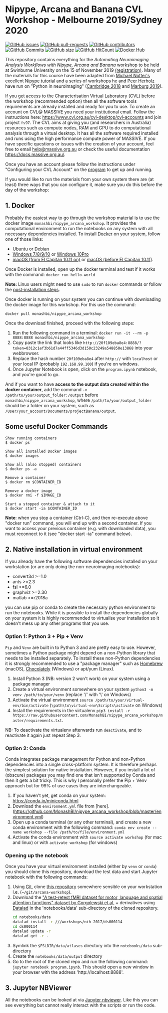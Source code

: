 # Nipype, Arcana and Banana CVL Workshop - Melbourne 2019/Sydney 2020

[![GitHub issues](https://img.shields.io/github/issues/MonashBI/nipype_arcana_workshop.svg)](https://github.com/MonashBI/nipype_arcana_workshop/issues/)
[![GitHub pull-requests](https://img.shields.io/github/issues-pr/MonashBI/nipype_arcana_workshop.svg)](https://github.com/MonashBI/nipype_arcana_workshop/pulls/)
[![GitHub contributors](https://img.shields.io/github/contributors/MonashBI/nipype_arcana_workshop.svg)](https://GitHub.com/MonashBI/nipype_arcana_workshop/graphs/contributors/)
[![GitHub Commits](https://github-basic-badges.herokuapp.com/commits/MonashBI/nipype_arcana_workshop.svg)](https://github.com/MonashBI/nipype_arcana_workshop/commits/master)
[![GitHub size](https://github-size-badge.herokuapp.com/MonashBI/nipype_arcana_workshop.svg)](https://github.com/MonashBI/nipype_arcana_workshop/archive/master.zip)
[![GitHub HitCount](http://hits.dwyl.io/MonashBI/nipype_arcana_workshop.svg)](http://hits.dwyl.io/MonashBI/nipype_arcana_workshop)
[![Docker Hub](https://img.shields.io/docker/pulls/monashbi/nipype_arcana_workshop.svg?maxAge=2592000)](https://hub.docker.com/r/monashbi/nipype_arcana_workshop/)

This repository contains everything for the *Automating Neuroimaging Analysis Workflows with Nipype, Arcana and Banana* workshop to be held at Swinburne University on the 15 of November 2019 [(registration)](https://www.eventbrite.com.au/e/automating-neuroimaging-analysis-workflows-with-nipype-arcana-and-banana-registration-69832758661). Many of the materials for this course have been adapted from [Michael Notter's](https://github.com/miykael) excellent [Nipype tutorial](https://github.com/miykael/nipype_tutorial) and a series of workshops he and [Peer Herholz](https://github.com/PeerHerholz) have run on "Python in neuroimaging" ([Cambridge 2018](https://nbviewer.jupyter.org/github/miykael/workshop_cambridge/blob/master/program.ipynb) and [Marburg 2019](https://nbviewer.jupyter.org/github/PeerHerholz/workshop_marburg/blob/master/program.ipynb)).

If you get access to the Characterisation Virtual Laboratory (CVL) before the workshop (recommended option) then all the software tools requirements are already installed and ready for you to use. To create an account on CVL@ MASSIVE you need your institutional email. Follow the instructions here: https://www.cvl.org.au/cvl-desktop/cvl-accounts and join project `fs97`. The CVL aims at giving you (and researchers in Australia) resources such as compute nodes, RAM and GPU to do computational analysis through a virtual desktop. It has all the software required installed and runs using the high performance compute power of MASSIVE. If you have specific questions or issues with the creation of your account, feel free to email help@massive.org.au or check the useful documentation https://docs.massive.org.au/.

Once you have an account please follow the instructions under "Configuring your CVL Account" on the [program](https://nbviewer.jupyter.org/github/MonashBI/nipype_arcana_workshop/blob/master/program.ipynb) to get up and running.

If you would like to run the materials from your own system there are (at least) three ways that you can configure it, make sure you do this before the day of the workshop:

## 1. Docker

Probably the easiest way to go through the workshop material is to use the docker image `monashbi/nipype_arcana_workshop`. It provides the computational environment to run the notebooks on any system with all necessary dependencies installed. To install [Docker](https://www.docker.com/) on your system, follow one of those links:

 - [Ubuntu](https://docs.docker.com/engine/installation/linux/ubuntu/) or [Debian](https://docs.docker.com/engine/installation/linux/docker-ce/debian/)
 - [Windows 7/8/9/10](https://docs.docker.com/toolbox/toolbox_install_windows/) or [Windows 10Pro](https://docs.docker.com/docker-for-windows/install/)
 - [macOS (from El Capitan 10.11 on)](https://docs.docker.com/docker-for-mac/install/) or [macOS (before El Capitan 10.11)](https://docs.docker.com/toolbox/toolbox_install_mac/).

Once Docker is installed, open up the docker terminal and test if it works with the command: `docker run hello-world`

**Note:** Linux users might need to use ``sudo`` to run ``docker`` commands or follow the [post-installation steps](https://docs.docker.com/engine/installation/linux/linux-postinstall/).

Once docker is running on your system you can continue with downloading the docker image for this workshop. For this use the command:

`docker pull monashbi/nipype_arcana_workshop`

Once the download finished, proceed with the following steps:

1. Run the following command in a terminal: ```docker run -it --rm -p 8888:8888 monashbi/nipype_arcana_workshop```
2. Copy paste the link that looks like ```http://20f109eba8e4:8888/?token=0312c1ef3b61d7a44ff5346d3d150c23249a548850e13868``` into your webbrowser.
3. Replace the hash number ```20f109eba8e4``` after `http://` with `localhost` or your local IP (probably `192.168.99.100`) if you're on windows.
4. Once Jupyter Notebook is open, click on the `program.ipynb` notebook, and you're good to go.

And if you want to have **access to the output data created within the docker container**, add the command  `-v /path/to/your/output_folder:/output` before `monashbi/nipype_arcana_workshop`, where `/path/to/your/output_folder` should be a folder on your system, such as `/User/your_account/Documents/projectBanana/output`.

## Some useful Docker Commands

    Show running containers
    $ docker ps

    Show all installed Docker images
    $ docker images

    Show all (also stopped) containers
    $ docker ps -a

    Remove a container
    $ docker rm $CONTAINER_ID

    Remove a docker image
    $ docker rmi -f $IMAGE_ID

    Start a stopped container & attach to it
    $ docker start -ia $CONTAINER_ID

**Note**: when you stop a container (Ctrl-C), and then re-execute above "docker run" command, you will end up with a second container. If you want to access your previous container (e.g. with downloaded data), you must reconnect to it (see "docker start -ia" command below).



## 2. Native installation in virtual environment

If you already have the following software dependencies installed on your workstation (or are only doing the non-neuroimaging notebooks):

* convert3d >=1.0
* ants >=2.3
* fsl >=6.0
* graphviz >=2.30
* matlab >=r2018a

you can use pip or conda to create the necessary python environment to run the notebooks. While it is possible to install the dependencies globally on your system it is highly recommended to virtualise your installation so it doesn't mess up any other programs that you use.

### Option 1: Python 3 + Pip + Venv

`Pip` and `Venv` are built in to Python 3 and are pretty easy to use. However, sometimes a Python package might depend on a non-Python library that needs
to be installed separately. To install these non-Python dependencies it is strongly recommended to use a "package manager" such as [Homebrew](http://brew.sh) (macOS), [Chocolately](http://chocolatey.org) (Windows) or apt/yum (Linux).

1. Install Python 3 (NB: version 2 won't work) on your system using a package manager
2. Create a virtual environment somewhere on your system `python3 -m venv /path/to/your/venv` (replace '/' with '\\' on Windows)
3. Activate the virtual environment `source /path/to/your/virtual-env/bin/activate` (`\path\to\virtual-env\Scripts\activate` on Windows)
4. Install the requirements in the virtualenv `pip3 install -r https://raw.githubusercontent.com/MonashBI/nipype_arcana_workshop/master/requirements.txt`.

NB: To deactivate the virtualenv afterwards run `deactivate`, and to reactivate it again just repeat Step 3.

### Option 2: Conda

Conda integrates package management for Python and non-Python dependencies into a single cross-platform system. It is therefore perhaps the simplest solution for native installation. However, if you install a lot of (obscure) packages you may find one that isn't supported by Conda and then it gets a bit tricky. This is why I personally prefer the Pip + Venv approach but for 99% of use cases they are interchangeable.

1. If you haven't yet, get conda on your system: https://conda.io/miniconda.html
2. Download the `environment.yml` file from [here].(https://github.com/MonashBI/nipype_arcana_workshop/blob/master/environment.yml)
3. Open up a conda terminal (or any other terminal), and create a new conda environment with the following command: `conda env create --name workshop --file /path/to/file/environment.yml`
4. Activate the conda environment with `source activate workshop` (for mac and linux) or with `activate workshop` (for windows)

### Opening up the notebook

Once you have your virtual environment installed (either by `venv` or `conda`) you should clone this repository, download the test data and start Jupyter notebook with the following commands:

1. Using [Git](https://git-scm.com), clone [this repository](https://github.com/MonashBI/nipype_arcana_workshop/archive/master.zip) somewhere sensible on your workstation i.e. (`~/git/arcana-workshop`).
2. Download the ["A test-retest fMRI dataset for motor, language and spatial attention functions" dataset by Gorgolewski et al.](https://openneuro.org/datasets/ds000114/versions/00003) + derivatives using [Datalad](https://www.datalad.org) in the 'notebooks/data' sub-directory of the cloned repository.
   ```bash
   cd notebooks/data
   datalad install -r ///workshops/nih-2017/ds000114
   cd ds000114
   datalad update -r
   datalad get -r .
   ```
3. Symlink the `$FSLDIR/data/atlases` directory into the `notebooks/data` sub-directory
4. Create the `notebooks/data/output` directory
5. Go to the root of the cloned repo and run the following command: `jupyter notebook program.ipynb`. This should open a new window in your browser with the address 'http://localhost:8888'.


## 3. Jupyter NBViewer

All the notebooks can be looked at via [Jupyter nbviewer](https://nbviewer.jupyter.org/github/MonashBI/nipype_arcana_workshop/blob/master/program.ipynb). Like this you can see everything but cannot really interact with the scripts or run the code.
